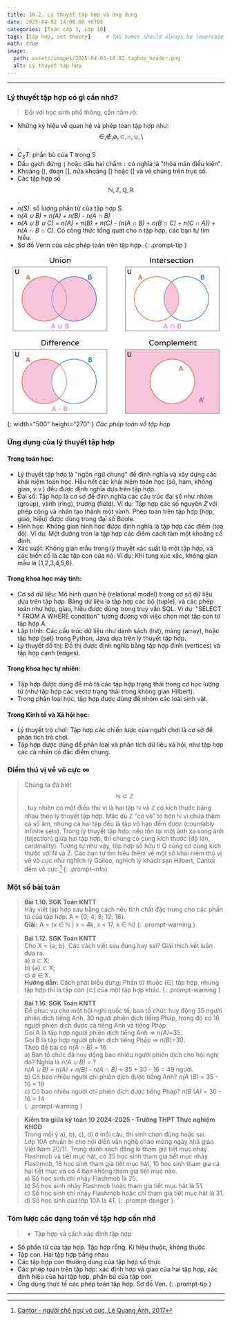 ```yaml
---
title: 10.2. Lý thuyết tập hợp và ứng dụng
date: 2025-04-02 14:00:00 +0700
categories: [Toán cấp 3, Lớp 10]
tags: [tập hợp, set theory]     # TAG names should always be lowercase
math: true
image:
  path: assets/images/2025-04-03-10.02.taphop_header.png
  alt: Lý thuyết tập hợp
---
```

---
### Lý thuyết tập hợp có gì cần nhớ?
>Đối với học sinh phổ thông, cần nắm rõ:
- Những ký hiệu về quan hệ và phép toán tập hợp như: $$\in, \notin,\emptyset, \subset, \cap, \cup, \setminus$$. 
- *C<sub>S</sub>T*: phần bù của T trong S
- Dấu gạch đứng `|` hoặc dấu hai chấm `:` có nghĩa là "thỏa mãn điều kiện".
- Khoảng (), đoạn [], nửa khoảng [) hoặc (] và vẽ chúng trên trục số.
- Các tập hợp số $$\mathbb{N} , \mathbb{Z} , \mathbb{Q} , \mathbb{R}$$.
- *n(S)*: số lượng phần tử của tập hợp S. 
- *n(A ∪ B) = n(A) + n(B) - n(A ∩ B)*
- *n(A ∪ B ∪ C) = n(A) + n(B) + n(C) - (n(A ∩ B) + n(B ∩ C) + n(C ∩ A)) + n(A ∩ B ∩ C)*. Có công thức tổng quát cho n tập hợp, các bạn tự tìm hiểu.
- Sơ đồ Venn của các phép toán trên tập hợp. 
{: .prompt-tip }

![Desktop View](/assets/images/2025-04-03-10.02.taphop02.jpg){: width="500" height="270" }
_Các phép toán về tập hợp_

### Ứng dụng của lý thuyết tập hợp
#### Trong toán học:
- Lý thuyết tập hợp là "ngôn ngữ chung" để định nghĩa và xây dựng các khái niệm toán học. Hầu hết các khái niệm toán học (số, hàm, không gian, v.v.) đều được định nghĩa dựa trên tập hợp.
- Đại số: Tập hợp là cơ sở để định nghĩa các cấu trúc đại số như nhóm (group), vành (ring), trường (field). Ví dụ: Tập hợp các số nguyên 𝑍 với phép cộng và nhân tạo thành một vành. Phép toán trên tập hợp (hợp, giao, hiệu) được dùng trong đại số Boole.
- Hình học: Không gian hình học được định nghĩa là tập hợp các điểm (tọa độ). Ví dụ: Một đường tròn là tập hợp các điểm cách tâm một khoảng cố định.
- Xác suất: Không gian mẫu trong lý thuyết xác suất là một tập hợp, và các biến cố là các tập con của nó. Ví dụ: Khi tung xúc xắc, không gian mẫu là {1,2,3,4,5,6}. 
#### Trong khoa học máy tính:
- Cơ sở dữ liệu: Mô hình quan hệ (relational model) trong cơ sở dữ liệu dựa trên tập hợp. Bảng dữ liệu là tập hợp các bộ (tuple), và các phép toán như hợp, giao, hiệu được dùng trong truy vấn SQL. Ví dụ: "SELECT * FROM A WHERE condition" tương đương với việc chọn một tập con từ tập hợp A.
- Lập trình: Các cấu trúc dữ liệu như danh sách (list), mảng (array), hoặc tập hợp (set) trong Python, Java dựa trên lý thuyết tập hợp.
- Lý thuyết đồ thị: Đồ thị được định nghĩa bằng tập hợp đỉnh (vertices) và tập hợp cạnh (edges). 
#### Trong khoa học tự nhiên:
- Tập hợp được dùng để mô tả các tập hợp trạng thái trong cơ học lượng tử (như tập hợp các vectơ trạng thái trong không gian Hilbert).
- Trong phân loại học, tập hợp được dùng để nhóm các loài sinh vật.
#### Trong Kinh tế và Xã hội học:
- Lý thuyết trò chơi: Tập hợp các chiến lược của người chơi là cơ sở để phân tích trò chơi.
- Tập hợp được dùng để phân loại và phân tích dữ liệu xã hội, như tập hợp các cá nhân có đặc điểm chung.

### Điểm thú vị về vô cực ∞
> Chúng ta đã biết $$\mathbb{N} \subset \mathbb{Z}$$, tuy nhiên có một điều thú vị là hai tập ℕ và ℤ có kích thước bằng nhau theo lý thuyết tập hợp. Mặc dù ℤ "có vẻ" to hơn ℕ vì chứa thêm cả số âm, nhưng cả hai tập đều là tập vô hạn đếm được (countably infinite sets). Trong lý thuyết tập hợp: nếu tồn tại một ánh xạ song ánh (bijection) giữa hai tập hợp, thì chúng có cùng kích thước (độ lớn, cardinality). 
Tương tự như vậy, tập hợp số hữu tỉ Q cũng có cùng kích thước với N và Z. Các bạn tự tìm hiểu thêm về một số khái niệm thú vị về vô cực như nghịch lý Galieo, nghịch lý khách sạn Hilbert, Cantor đếm vô cực.[^footnote]
{: .prompt-info}

### Một số bài toán
>**Bài 1.10. SGK Toán KNTT**  
Hãy viết tập hợp sau bằng cách nêu tính chất đặc trưng cho các phần tử của tập hợp: A = {0; 4; 8; 12; 16}.      
<b>Giải:</b> A = {x ∈ ℕ | x = 4k, x < 17, k ∈ ℕ}
{: .prompt-warning }

>**Bài 1.12. SGK Toán KNTT**  
Cho X = {a; b}. Các cách viết sau đúng hay sai? Giải thích kết luận đưa ra.  
a) a ⊂ X;  
b) {a} ⊂ X;  
c) ∅ ∈ X.  
<b>Hướng dẫn:</b> Cách phát biểu đúng: Phần tử thuộc (∈) tập hợp, nhưng tập hợp thì là tập con (⊂) của một tập hợp khác.
{: .prompt-warning }

>**Bài 1.16. SGK Toán KNTT**  
Để phục vụ cho một hội nghị quốc tế, ban tổ chức huy động 35 người phiên dịch tiếng Anh, 30 người phiên dịch tiếng Pháp, trong đó có 16 người phiên dịch được cả tiếng Anh và tiếng Pháp.  
Gọi A là tập hợp người phiên dịch tiếng Anh ⇒ *n(A)*=35.  
Gọi B là tập hợp người phiên dịch tiếng Pháp ⇒ *n(B)*=30.  
Theo đề bài có *n(A ∩ B)* = 16.  
a) Ban tổ chức đã huy động bao nhiêu người phiên dịch cho hội nghị đó? Nghĩa là *n(A ∪ B)* = ?    
*n(A ∪ B) = n(A) + n(B) - n(A ∩ B)* = 35 + 30 - 16 = 49 người.  
b) Có bao nhiêu người chỉ phiên dịch được tiếng Anh? *n(A∖B)*  = 35 - 16 = 19  
c) Có bao nhiêu người chỉ phiên dịch được tiếng Pháp? *n(B∖A)*  = 30 - 16 = 14  
{: .prompt-warning }  

>**Kiểm tra giữa kỳ toán 10 2024-2025 - Trường THPT Thực nghiệm KHGD**  
Trong mỗi ý a), b), c), d) ở mỗi câu, thí sinh chọn đúng hoặc sai.  
Lớp 10A chuẩn bị cho hội diễn văn nghệ chào mừng ngày nhà giáo Việt Nam 20/11. Trong danh sách đăng kí tham gia tiết mục nhảy Flashmob và tiết mục hát, có 35 học sinh tham gia tiết mục nhảy Flashmob, 16 học sinh tham gia tiết mục hát, 10 học sinh tham gia cả hai tiết mục và có 4 bạn không tham gia tiết mục nào.  
a) Số học sinh chỉ nhảy Flashmob là 25.  
b) Số học sinh nhảy Flashmob hoặc tham gia tiết mục hát là 51.  
c) Số học sinh chỉ nhảy Flashmob hoặc chỉ tham gia tiết mục hát là 31.  
d) Số học sinh của lớp 10A là 41.
{: .prompt-danger }

### Tóm lược các dạng toán về tập hợp cần nhớ   
>- Tập hợp và cách xác định tập hợp  
- Số phần tử của tập hợp. Tập hợp rỗng. Kí hiệu thuộc, không thuộc  
- Tập con. Hai tập hợp bằng nhau  
- Các tập hợp con thường dùng của tập hợp số thực  
- Các phép toán trên tập hợp: xác định hợp và giao của hai tập hợp, xác định hiệu của hai tập hợp, phần bù của tập con    
- Ứng dụng thực tế các phép toán tập hợp. Sơ đồ Ven.
{: .prompt-tip }
--------------------
[^footnote]: [Cantor - người chế ngự vô cực, Lê Quang Ánh, 2017](https://rosetta.vn/lequanganh/wp-content/uploads/sites/7/2017/08/Cantor_Nguoi_che_ngu_vo_cuc.pdf)